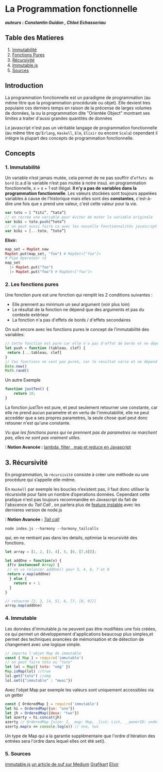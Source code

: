 # La Programmation fonctionnelle

***auteurs : Constantin Guidon , Chloé Echasseriau***  

## Table des Matieres
  1. [Immutabilité](#1-immutabilité)  
  2. [Fonctions Pures](#2-les-fonctions-pures)  
  3. [Récursivité](#3-récursivité)   
  4. [Immutable.js](#4-immutable)
  4. [Sources](#5-sources)

## Introduction

La programmation fonctionnelle est un paradigme de programmation (au même titre que la programmation procédurale ou objet). Elle devient tres populaire ces derniers temps en raison de la précense de larges volumes de données, la ou la programmation dite "Orientée Object" montrant ses limites a traiter d'aussi grandes quantités de données 

Le javascript n'est pas un véritable langage de programmation fonctionnelle (au même titre qu'`Erlang`, `Haskell`, `Elm`, `Elixir` ou encore `Scala`) cependant il intègre la plupart des concepts de programmation fonctionnelle.

## Concepts

### 1. Immutabilité

Un variable n’est jamais mutée, cela permet de ne pas souffrir d’`effets de bord` (c.a.d la variable n’est pas mutée à notre insu).
en programmation fonctionnelle, x = x + 1 est illégal. **Il n'y a pas de variables dans la programmation fonctionnelle**.
Les valeurs stockées sont toujours appelées variables à cause de l'historique mais elles sont des **constantes**, c'est-à-dire une fois que x prend une valeur, c'est cette valeur pour la vie.

```javascript
var toto = [ “titi”, “tata”]
// on recrée une variable pour éviter de muter la variable originale
var bibi = toto.push(“toto”)
// on peut aussi faire ca avec les nouvelle fonctionnalités javascript
var bibi = [...toto, “toto”]
```
**Elixir:**

```elixir
map_set = MapSet.new
MapSet.put(map_set, "foo") # MapSet<["foo"]>
# Pipe Operateur <3
map_set 
  |> MapSet.put("foo") 
  |> MapSet.put("foo") # MapSet<["foo"]>
```

### 2. Les fonctions pures

Une fonction pure est une fonction qui remplit les 2 conditions suivantes :

* Elle prennent au minimum un seul argument (voir plus loin)
* Le résultat de la fonction ne dépend que des arguments et pas du contexte extérieur
* La fonction n'a pas d'effets de bords / d'effets secondaires

On suit encore avec les fonctions pures le concept de l’immutabilité des variables:

```javascript
// Cette fonction est pure car elle n'a pas d'effet de bords et ne dépend de rien d'autre que ses arguments
let push = function (tableau, clef) {
 return [...tableau, clef]
}
// Ces fonctions ne sont pas pures, car le résultat varie et ne dépend pas des arguments
Date.now()
Math.rand()
```

Un autre Exemple 

```javascript
function justTen() {
    return 10;
}
```

La fonction *justTen* est pure, et peut seulement retourner une constante, car elle ne prend aucun parametre et en vertu de l'immutabilité, elle ne peut accedder que a ses propres parametres, la seule chose quel peut donc retouner n'est qu'une constante.

*Vu que les fonctions pures qui ne prennent pas de parametres ne marchent pas, elles ne sont pas vraiment utiles.*

:grey_exclamation: **Notion Avancée :**
[lambda, filter , map et reduce en Javascript](https://www.youtube.com/watch?v=woySeSNBL3o)

## 3. Récursivité

En programmation, la `récursivité` consiste à créer une méthode ou une procédure qui s’appelle elle-même.

En `Haskell` par exemple les boucles n’existent pas, il faut donc utiliser la récursivité pour faire un nombre d’operations données.
Cependant cette pratique n'est pas toujours recommandée en Javascript du fait de l'abscence du *Tail Call* , on parlera plus de [feature instable](https://nodejs.org/en/docs/es6/) avec les dernieres version de node.js  

:grey_exclamation: **Notion Avancée :**
[*Tail call*](http://benignbemine.github.io/2015/07/19/es6-tail-calls/)
```shell 
node index.js --harmony --harmony_tailcalls
``` 

qui, en ne rentrant pas dans les details, optimise la recursivité des fonctions.

```javascript
let array = [1, 2, [3, 4], 5, [6, [7,8]]];

let addOne = function(v) {
 if(v instanceof Array) {
 // on va relancer addOne() pour 3, 4, 6, 7 et 8
 return v.map(addOne)
  } else {
    return v + 1
  }
}

// retourne [2, 3, [4, 5], 6, [7, [8, 9]]]
array.map(addOne)
```

### 4. Immutable

Les données d'immutable.js ne peuvent pas être modifiées une fois créées, ce qui permet un développement d'applications beaucoup plus simples,et permet des techniques avancées de mémorisation et de détection de changement avec une logique simple.

```javascript
// importe l'objet Map de immutable 
const { Map } = require('immutable')
// on peut faire toto ou "toto"
let lol = Map({ toto: "omg" })
Map.isMap(lol) //true
lol.get("toto") //omg
lol.set({"immutable" : "mwai"})
```
Avec l'objet Map par exemple les valeurs sont uniquement accessibles via un getter

```javascript
const { OrderedMap } = require('immutable')
let hi = OrderedMap({un: "one"})
let jh = OrderedMap({deux: "two"})
let azerty = hi.concat(jh)
azerty // OrderedMap {size: 2, _map: Map, _list: List, __ownerID: undefined, __hash: undefined}
azerty.map(x => console.log(x)) // one, two
```

Un type de Map qui a la garantie supplémentaire que l'ordre d'itération des entrées sera l'ordre dans lequel elles ont été set().

### 5. Sources 

[immutable.js](https://facebook.github.io/immutable-js/)
[un article de ouf sur Medium](https://medium.com/@cscalfani/so-you-want-to-be-a-functional-programmer-part-1-1f15e387e536)
[Grafikart](https://www.grafikart.fr/tutoriels/divers/programmation-fonctionnelle-878)
[Elixir](https://elixir-lang.org/docs.html)